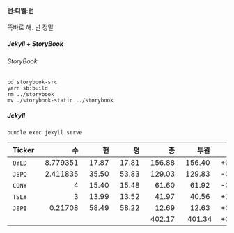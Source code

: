 #### 런:디벨:런


똑바로 해. 넌 정말


##### Jekyll + StoryBook


###### StoryBook
```
cd storybook-src
yarn sb:build
rm ../storybook
mv ./storybook-static ../storybook
```

##### Jekyll
```
bundle exec jekyll serve
```




| Ticker |        수 |     현 |     평 |      총 |     투원 |   +/- |     % |     배 |     실 | 
|:-------|---------:|------:|------:|-------:|-------:|------:|------:|------:|------:| 
| `QYLD` | 8.779351 | 17.87 | 17.81 | 156.88 | 156.40 | +0.47 | +0.3% |  0.00 | +0.47 | 
| `JEPQ` | 2.411835 | 35.50 | 53.83 | 129.03 | 129.83 | -0.80 | -0.6% |  0.00 | -0.80 | 
| `CONY` |        4 | 15.40 | 15.48 |  61.60 |  61.92 | -0.32 | -0.5% |  0.00 | -0.32 | 
| `TSLY` |        3 | 13.99 | 13.52 |  41.97 |  40.56 | +1.41 | +3.4% |  0.00 | +1.41 | 
| `JEPI` |  0.21708 | 58.49 | 58.22 |  12.69 |  12.63 | +0.05 | +0.4% |  0.00 | +0.05 | 
|        |          |       |       | 402.17 |  401.34| +0.81 |       |    0  | +0.81 |
